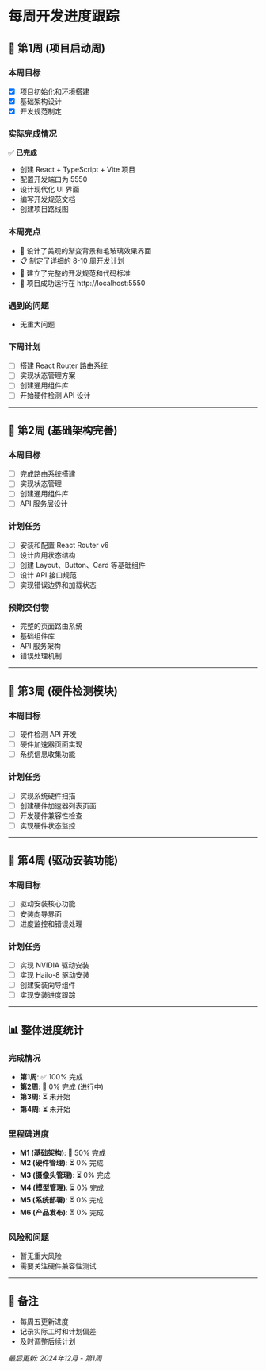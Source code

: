 # 每周开发进度跟踪

## 📅 第1周 (项目启动周)

### 本周目标
- [x] 项目初始化和环境搭建
- [x] 基础架构设计
- [x] 开发规范制定

### 实际完成情况
✅ **已完成**
- 创建 React + TypeScript + Vite 项目
- 配置开发端口为 5550
- 设计现代化 UI 界面
- 编写开发规范文档
- 创建项目路线图

### 本周亮点
- 🎨 设计了美观的渐变背景和毛玻璃效果界面
- 📋 制定了详细的 8-10 周开发计划
- 🔧 建立了完整的开发规范和代码标准
- 🚀 项目成功运行在 http://localhost:5550

### 遇到的问题
- 无重大问题

### 下周计划
- [ ] 搭建 React Router 路由系统
- [ ] 实现状态管理方案
- [ ] 创建通用组件库
- [ ] 开始硬件检测 API 设计

---

## 📅 第2周 (基础架构完善)

### 本周目标
- [ ] 完成路由系统搭建
- [ ] 实现状态管理
- [ ] 创建通用组件库
- [ ] API 服务层设计

### 计划任务
- [ ] 安装和配置 React Router v6
- [ ] 设计应用状态结构
- [ ] 创建 Layout、Button、Card 等基础组件
- [ ] 设计 API 接口规范
- [ ] 实现错误边界和加载状态

### 预期交付物
- 完整的页面路由系统
- 基础组件库
- API 服务架构
- 错误处理机制

---

## 📅 第3周 (硬件检测模块)

### 本周目标
- [ ] 硬件检测 API 开发
- [ ] 硬件加速器页面实现
- [ ] 系统信息收集功能

### 计划任务
- [ ] 实现系统硬件扫描
- [ ] 创建硬件加速器列表页面
- [ ] 开发硬件兼容性检查
- [ ] 实现硬件状态监控

---

## 📅 第4周 (驱动安装功能)

### 本周目标
- [ ] 驱动安装核心功能
- [ ] 安装向导界面
- [ ] 进度监控和错误处理

### 计划任务
- [ ] 实现 NVIDIA 驱动安装
- [ ] 实现 Hailo-8 驱动安装
- [ ] 创建安装向导组件
- [ ] 实现安装进度跟踪

---

## 📊 整体进度统计

### 完成情况
- **第1周**: ✅ 100% 完成
- **第2周**: 🔄 0% 完成 (进行中)
- **第3周**: ⏳ 未开始
- **第4周**: ⏳ 未开始

### 里程碑进度
- **M1 (基础架构)**: 🔄 50% 完成
- **M2 (硬件管理)**: ⏳ 0% 完成
- **M3 (摄像头管理)**: ⏳ 0% 完成
- **M4 (模型管理)**: ⏳ 0% 完成
- **M5 (系统部署)**: ⏳ 0% 完成
- **M6 (产品发布)**: ⏳ 0% 完成

### 风险和问题
- 暂无重大风险
- 需要关注硬件兼容性测试

---

## 📝 备注
- 每周五更新进度
- 记录实际工时和计划偏差
- 及时调整后续计划

*最后更新: 2024年12月 - 第1周*